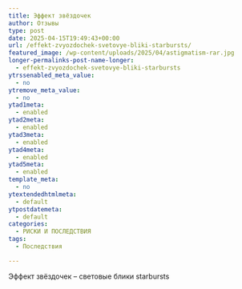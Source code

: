 ```yaml
---
title: Эффект звёздочек
author: Отзывы
type: post
date: 2025-04-15T19:49:43+00:00
url: /effekt-zvyozdochek-svetovye-bliki-starbursts/
featured_image: /wp-content/uploads/2025/04/astigmatism-rar.jpg
longer-permalinks-post-name-longer:
  - effekt-zvyozdochek-svetovye-bliki-starbursts
ytrssenabled_meta_value:
  - no
ytremove_meta_value:
  - no
ytad1meta:
  - enabled
ytad2meta:
  - enabled
ytad3meta:
  - enabled
ytad4meta:
  - enabled
ytad5meta:
  - enabled
template_meta:
  - no
ytextendedhtmlmeta:
  - default
ytpostdatemeta:
  - default
categories:
  - РИСКИ И ПОСЛЕДСТВИЯ
tags:
  - Последствия

---
```

Эффект звёздочек &#8211; световые блики starbursts